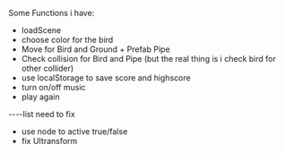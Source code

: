 Some Functions i have:

- loadScene
- choose color for the bird
- Move for Bird and Ground + Prefab Pipe
- Check collision for Bird and Pipe (but the real thing is i check bird for other collider)
- use localStorage to save score and highscore
- turn on/off music
- play again

----list need to fix

- use node to active true/false
- fix UItransform
